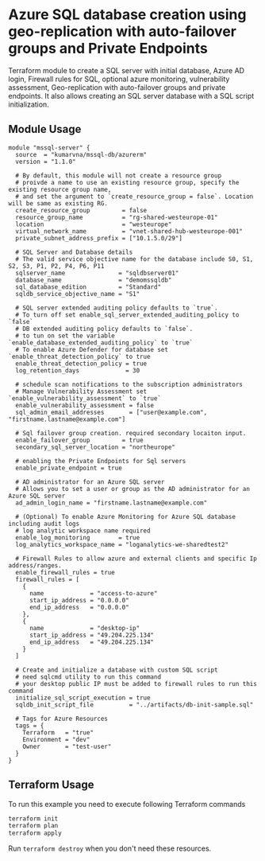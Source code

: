 # Azure SQL database creation using geo-replication with auto-failover groups and Private Endpoints

Terraform module to create a SQL server with initial database, Azure AD login, Firewall rules for SQL, optional azure monitoring, vulnerability assessment, Geo-replication with auto-failover groups and private endpoints. It also allows creating an SQL server database with a SQL script initialization.

## Module Usage

```hcl
module "mssql-server" {
  source  = "kumarvna/mssql-db/azurerm"
  version = "1.1.0"

  # By default, this module will not create a resource group
  # proivde a name to use an existing resource group, specify the existing resource group name,
  # and set the argument to `create_resource_group = false`. Location will be same as existing RG.
  create_resource_group         = false
  resource_group_name           = "rg-shared-westeurope-01"
  location                      = "westeurope"
  virtual_network_name          = "vnet-shared-hub-westeurope-001"
  private_subnet_address_prefix = ["10.1.5.0/29"]

  # SQL Server and Database details
  # The valid service objective name for the database include S0, S1, S2, S3, P1, P2, P4, P6, P11 
  sqlserver_name               = "sqldbserver01"
  database_name                = "demomssqldb"
  sql_database_edition         = "Standard"
  sqldb_service_objective_name = "S1"

  # SQL server extended auditing policy defaults to `true`. 
  # To turn off set enable_sql_server_extended_auditing_policy to `false`  
  # DB extended auditing policy defaults to `false`. 
  # to tun on set the variable `enable_database_extended_auditing_policy` to `true` 
  # To enable Azure Defender for database set `enable_threat_detection_policy` to true 
  enable_threat_detection_policy = true
  log_retention_days             = 30

  # schedule scan notifications to the subscription administrators
  # Manage Vulnerability Assessment set `enable_vulnerability_assessment` to `true`
  enable_vulnerability_assessment = false
  sql_admin_email_addresses       = ["user@example.com", "firstname.lastname@example.com"]

  # Sql failover group creation. required secondary locaiton input. 
  enable_failover_group         = true
  secondary_sql_server_location = "northeurope"

  # enabling the Private Endpoints for Sql servers
  enable_private_endpoint = true

  # AD administrator for an Azure SQL server
  # Allows you to set a user or group as the AD administrator for an Azure SQL server
  ad_admin_login_name = "firstname.lastname@example.com"

  # (Optional) To enable Azure Monitoring for Azure SQL database including audit logs
  # log analytic workspace name required
  enable_log_monitoring        = true
  log_analytics_workspace_name = "loganalytics-we-sharedtest2"

  # Firewall Rules to allow azure and external clients and specific Ip address/ranges. 
  enable_firewall_rules = true
  firewall_rules = [
    {
      name             = "access-to-azure"
      start_ip_address = "0.0.0.0"
      end_ip_address   = "0.0.0.0"
    },
    {
      name             = "desktop-ip"
      start_ip_address = "49.204.225.134"
      end_ip_address   = "49.204.225.134"
    }
  ]

  # Create and initialize a database with custom SQL script
  # need sqlcmd utility to run this command 
  # your desktop public IP must be added to firewall rules to run this command 
  initialize_sql_script_execution = true
  sqldb_init_script_file          = "../artifacts/db-init-sample.sql"

  # Tags for Azure Resources
  tags = {
    Terraform   = "true"
    Environment = "dev"
    Owner       = "test-user"
  }
}
```

## Terraform Usage

To run this example you need to execute following Terraform commands

```bash
terraform init
terraform plan
terraform apply
```

Run `terraform destroy` when you don't need these resources.
